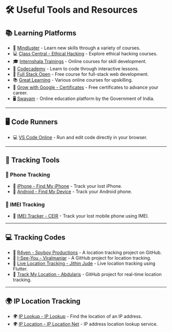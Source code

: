 # 🛠️ Useful Tools and Resources

## 📚 Learning Platforms

- 🧠 [Mindluster](https://www.mindluster.com/) - Learn new skills through a variety of courses.
- 💻 [Class Central - Ethical Hacking](https://www.classcentral.com/subject/ethical-hacking) - Explore ethical hacking courses.
- 🎓 [Internshala Trainings](https://trainings.internshala.com/) - Online courses for skill development.
- 📖 [Codecademy](https://www.codecademy.com/) - Learn to code through interactive lessons.
- 🔧 [Full Stack Open](https://fullstackopen.com/en/) - Free course for full-stack web development.
- 📚 [Great Learning](https://www.mygreatlearning.com/) - Various online courses for upskilling.
- 🌱 [Grow with Google - Certificates](https://grow.google/intl/en_in/certificates/) - Free certificates to advance your career.
- 🖥️ [Swayam](https://swayam.gov.in/explorer) - Online education platform by the Government of India.

---

## 🖥️ Code Runners

- 💻 [VS Code Online](https://vscode.dev/) - Run and edit code directly in your browser.

---

## 📍 Tracking Tools

### 📱 Phone Tracking

- 🍏 [iPhone - Find My iPhone](https://www.icloud.com/#find) - Track your lost iPhone.
- 🤖 [Android - Find My Device](https://www.google.com/android/find/) - Track your Android phone.

### 📡 IMEI Tracking

- 📱 [IMEI Tracker - CEIR](https://www.ceir.gov.in/Home/index.jsp) - Track your lost mobile phone using IMEI.

---

## 💻 Tracking Codes

- 📍 [R4ven - Spyboy Productions](https://github.com/spyboy-productions/r4ven?tab=readme-ov-file) - A location tracking project on GitHub.
- 📍 [I-See-You - Viralmaniar](https://github.com/Viralmaniar/I-See-You) - A GitHub project for location tracking.
- 📍 [Live Location Tracking - Jithin Jude](https://github.com/Jithin-Jude/Live_location_tracking_using_flutter) - Live location tracking using Flutter.
- 📍 [Track My Location - Abdularis](https://github.com/abdularis/Track-My-Location) - GitHub project for real-time location tracking.

---

## 🌍 IP Location Tracking

- 🌍 [IP Lookup - IP Lookup](https://www.ip-lookup.org/location/) - Find the location of an IP address.
- 🌍 [IP Location - IP Location Net](https://www.iplocation.net/ip-lookup) - IP address location lookup service.
